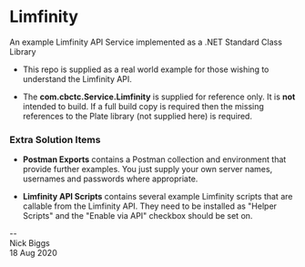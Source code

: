 # Limfinity
An example Limfinity API Service implemented as a .NET Standard Class Library

* This repo is supplied as a real world example for those wishing to understand the Limfinity API.

* The **com.cbctc.Service.Limfinity** is supplied for reference only. It is **not** intended to build. If a full build copy is required then the missing references to the Plate library (not supplied here) is required.

### Extra Solution Items

* **Postman Exports** contains a Postman collection and environment that provide further examples. You just supply your own server names, usernames and passwords where appropriate.

* **Limfinity API Scripts** contains several example Limfinity scripts that are callable from the Limfinity API. They need to be installed as "Helper Scripts" and the "Enable via API" checkbox should be set on.

--  
Nick Biggs  
18 Aug 2020
